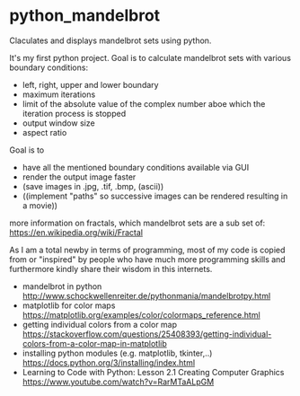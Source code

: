 # python_mandelbrot
Claculates and displays mandelbrot sets using python. 

It's my first python project. Goal is to calculate mandelbrot sets with various boundary conditions:
- left,  right, upper and lower boundary
- maximum iterations
- limit of the absolute value of the complex number aboe which the iteration process is stopped
- output window size
- aspect ratio

Goal is to 
- have all the mentioned boundary conditions available via GUI
- render the output image faster
- (save images in .jpg, .tif, .bmp, (ascii))
- ((implement "paths" so successive images can be rendered resulting in a movie))

more information on fractals, which mandelbrot sets are a sub set of: https://en.wikipedia.org/wiki/Fractal

As I am a total newby in terms of programming, most of my code is copied from or "inspired" by people who have much more programming skills and furthermore kindly share their wisdom in this internets.

- mandelbrot in python http://www.schockwellenreiter.de/pythonmania/mandelbrotpy.html
- matplotlib for color maps https://matplotlib.org/examples/color/colormaps_reference.html
- getting individual colors from a color map https://stackoverflow.com/questions/25408393/getting-individual-colors-from-a-color-map-in-matplotlib
- installing python modules (e.g. matplotlib, tkinter,..) https://docs.python.org/3/installing/index.html
- Learning to Code with Python: Lesson 2.1 Creating Computer Graphics https://www.youtube.com/watch?v=RarMTaALpGM